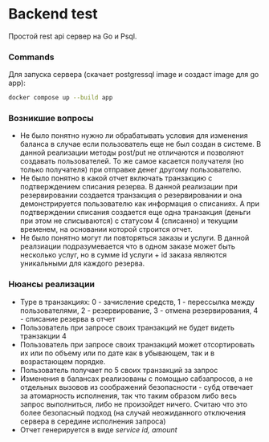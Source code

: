 # Backend test
Простой rest api сервер на Go и Psql.
### Commands
Для запуска сервера (скачает postgressql image и создаст image для go app):
```bash
docker compose up --build app
```
### Возникшие вопросы
- Не было понятно нужно ли обрабатывать условия для изменения баланса в случае если пользователь еще не был создан в системе. В данной реализации методы post/put не отличаются и позволяют создавать пользователей. То же самое касается получателя (но только получателя) при отправке денег другому пользователю.
- Не было понятно в какой отчет включать транзакцию с подтверждением списания резерва. В данной реализации при резервировании создается транзакция о резервировании и она демонстрируется пользователю как информация о списаниях. А при подтверждении списания создается еще одна транзакция (деньги при этом не списываются) с статусом 4 (списанно) и текущим временем, на основании которой строится отчет.
- Не было понятно могут ли повторяться заказы и услуги. В данной реалзиации подразумевается что в одном заказе может быть несколько услуг, но в сумме id услуги + id заказа являются уникальными для каждого резерва.
### Нюансы реализации
- Type в транзакциях: 0 - зачисление средств, 1 - перессылка между пользователями, 2 - резервирование, 3 - отмена резервирования, 4 - списание резерва в отчет
- Пользователь при запросе своих транзакций не будет видеть транзакции 4
- Пользователь при запросе своих транзакций может отсортировать их или по объему или по дате как в убывающем, так и в возрастающем порядке.
- Пользователь получает по 5 своих транзакций за запрос
- Изменения в балансах реализованы с помощью сабзапросов, а не отдельных вызовов из соображений безопасности - субд отвечает за атомарность исполнения, так что таким образом либо весь запрос выполниться, либо не произойдет ничего. Считаю что это более безопасный подход (на случай неожиданного отключения сервера в середине исполнения запроса)
- Отчет генерируется в виде _service id, amount_